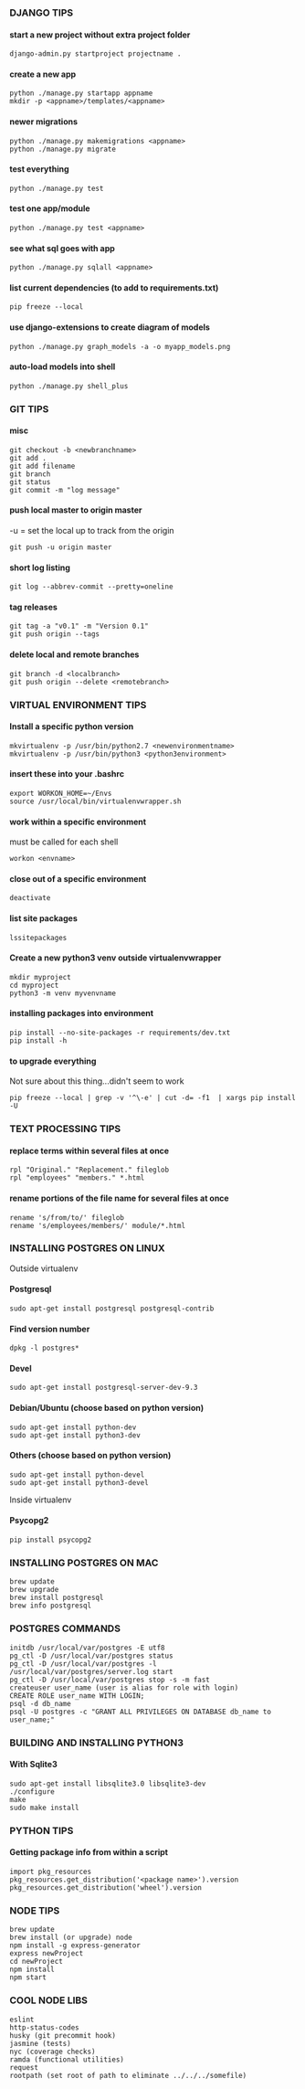 ### DJANGO TIPS

#### start a new project without extra project folder
    django-admin.py startproject projectname .

#### create a new app
    python ./manage.py startapp appname
    mkdir -p <appname>/templates/<appname>

#### newer migrations
    python ./manage.py makemigrations <appname>
    python ./manage.py migrate

#### test everything
    python ./manage.py test

#### test one app/module
    python ./manage.py test <appname>

#### see what sql goes with app
    python ./manage.py sqlall <appname>

#### list current dependencies (to add to requirements.txt)
    pip freeze --local

#### use django-extensions to create diagram of models
    python ./manage.py graph_models -a -o myapp_models.png

#### auto-load models into shell
    python ./manage.py shell_plus

### GIT TIPS

#### misc
    git checkout -b <newbranchname>
    git add .
    git add filename
    git branch
    git status
    git commit -m "log message"

#### push local master to origin master
-u = set the local up to track from the origin

    git push -u origin master

#### short log listing
    git log --abbrev-commit --pretty=oneline

#### tag releases
    git tag -a "v0.1" -m "Version 0.1"
    git push origin --tags

#### delete local and remote branches
    git branch -d <localbranch>
    git push origin --delete <remotebranch>

### VIRTUAL ENVIRONMENT TIPS

#### Install a specific python version
    mkvirtualenv -p /usr/bin/python2.7 <newenvironmentname>
    mkvirtualenv -p /usr/bin/python3 <python3environment>

#### insert these into your .bashrc
    export WORKON_HOME=~/Envs
    source /usr/local/bin/virtualenvwrapper.sh

#### work within a specific environment
must be called for each shell

    workon <envname>

#### close out of a specific environment
    deactivate

#### list site packages
    lssitepackages

#### Create a new python3 venv outside virtualenvwrapper
    mkdir myproject
    cd myproject
    python3 -m venv myvenvname

#### installing packages into environment
    pip install --no-site-packages -r requirements/dev.txt
    pip install -h

#### to upgrade everything
Not sure about this thing...didn't seem to work

    pip freeze --local | grep -v '^\-e' | cut -d= -f1  | xargs pip install -U

### TEXT PROCESSING TIPS

#### replace terms within several files at once
    rpl "Original." "Replacement." fileglob
    rpl "employees" "members." *.html

#### rename portions of the file name for several files at once
    rename 's/from/to/' fileglob
    rename 's/employees/members/' module/*.html

### INSTALLING POSTGRES ON LINUX

Outside virtualenv

#### Postgresql
    sudo apt-get install postgresql postgresql-contrib
#### Find version number
    dpkg -l postgres*
#### Devel
    sudo apt-get install postgresql-server-dev-9.3
#### Debian/Ubuntu (choose based on python version)
    sudo apt-get install python-dev
    sudo apt-get install python3-dev
#### Others (choose based on python version)
    sudo apt-get install python-devel
    sudo apt-get install python3-devel

Inside virtualenv

#### Psycopg2
    pip install psycopg2

### INSTALLING POSTGRES ON MAC

    brew update
    brew upgrade
    brew install postgresql
    brew info postgresql

### POSTGRES COMMANDS
    initdb /usr/local/var/postgres -E utf8
    pg_ctl -D /usr/local/var/postgres status
    pg_ctl -D /usr/local/var/postgres -l /usr/local/var/postgres/server.log start
    pg_ctl -D /usr/local/var/postgres stop -s -m fast
    createuser user_name (user is alias for role with login)
    CREATE ROLE user_name WITH LOGIN;
    psql -d db_name
    psql -U postgres -c "GRANT ALL PRIVILEGES ON DATABASE db_name to user_name;"

### BUILDING AND INSTALLING PYTHON3

#### With Sqlite3
    sudo apt-get install libsqlite3.0 libsqlite3-dev
    ./configure
    make
    sudo make install

### PYTHON TIPS

#### Getting package info from within a script
    import pkg_resources
    pkg_resources.get_distribution('<package name>').version 
    pkg_resources.get_distribution('wheel').version 

### NODE TIPS
    brew update
    brew install (or upgrade) node
    npm install -g express-generator
    express newProject
    cd newProject
    npm install
    npm start

### COOL NODE LIBS
    eslint
    http-status-codes
    husky (git precommit hook)
    jasmine (tests)
    nyc (coverage checks)
    ramda (functional utilities)
    request
    rootpath (set root of path to eliminate ../../../somefile)
